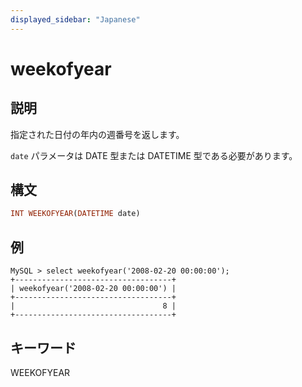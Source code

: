 ```yaml
---
displayed_sidebar: "Japanese"
---
```


# weekofyear

## 説明

指定された日付の年内の週番号を返します。

`date` パラメータは DATE 型または DATETIME 型である必要があります。

## 構文

```Haskell
INT WEEKOFYEAR(DATETIME date)
```

## 例

```Plain Text
MySQL > select weekofyear('2008-02-20 00:00:00');
+-----------------------------------+
| weekofyear('2008-02-20 00:00:00') |
+-----------------------------------+
|                                 8 |
+-----------------------------------+
```

## キーワード

WEEKOFYEAR

